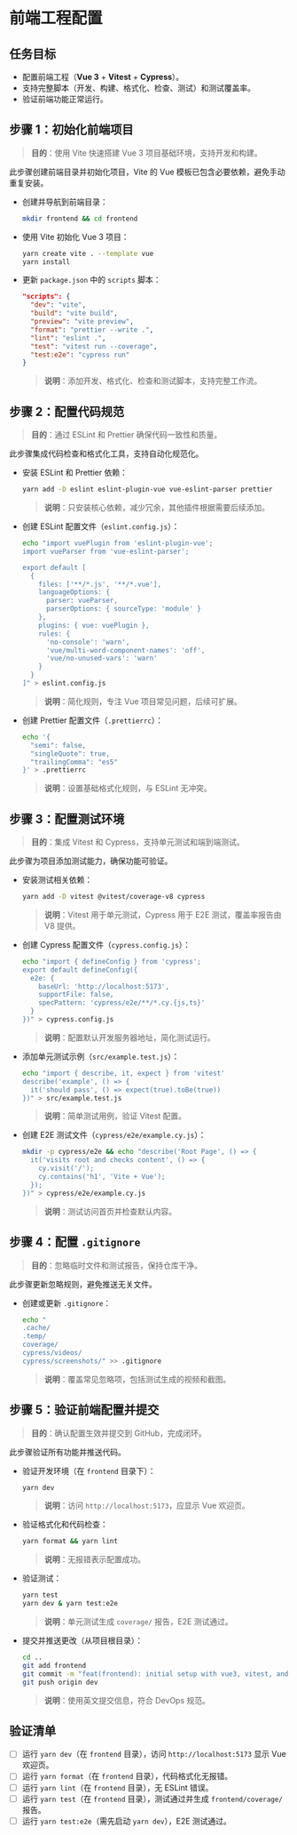 # 前端工程配置

## 任务目标

- 配置前端工程（**Vue 3** + **Vitest** + **Cypress**）。
- 支持完整脚本（开发、构建、格式化、检查、测试）和测试覆盖率。
- 验证前端功能正常运行。

## 步骤 1：初始化前端项目

> **目的**：使用 Vite 快速搭建 Vue 3 项目基础环境，支持开发和构建。

此步骤创建前端目录并初始化项目，Vite 的 Vue 模板已包含必要依赖，避免手动重复安装。

- 创建并导航到前端目录：

  ```bash
  mkdir frontend && cd frontend
  ```

- 使用 Vite 初始化 Vue 3 项目：

  ```bash
  yarn create vite . --template vue
  yarn install
  ```

- 更新 `package.json` 中的 `scripts` 脚本：

  ```json
  "scripts": {
    "dev": "vite",
    "build": "vite build",
    "preview": "vite preview",
    "format": "prettier --write .",
    "lint": "eslint .",
    "test": "vitest run --coverage",
    "test:e2e": "cypress run"
  }
  ```

  > **说明**：添加开发、格式化、检查和测试脚本，支持完整工作流。

## 步骤 2：配置代码规范

> **目的**：通过 ESLint 和 Prettier 确保代码一致性和质量。

此步骤集成代码检查和格式化工具，支持自动化规范化。

- 安装 ESLint 和 Prettier 依赖：

  ```bash
  yarn add -D eslint eslint-plugin-vue vue-eslint-parser prettier
  ```

  > **说明**：只安装核心依赖，减少冗余，其他插件根据需要后续添加。

- 创建 ESLint 配置文件（`eslint.config.js`）：

  ```bash
  echo "import vuePlugin from 'eslint-plugin-vue';
  import vueParser from 'vue-eslint-parser';
  
  export default [
    {
      files: ['**/*.js', '**/*.vue'],
      languageOptions: {
        parser: vueParser,
        parserOptions: { sourceType: 'module' }
      },
      plugins: { vue: vuePlugin },
      rules: {
        'no-console': 'warn',
        'vue/multi-word-component-names': 'off',
        'vue/no-unused-vars': 'warn'
      }
    }
  ]" > eslint.config.js
  ```

  > **说明**：简化规则，专注 Vue 项目常见问题，后续可扩展。

- 创建 Prettier 配置文件（`.prettierrc`）：

  ```bash
  echo '{
    "semi": false,
    "singleQuote": true,
    "trailingComma": "es5"
  }' > .prettierrc
  ```
  
  > **说明**：设置基础格式化规则，与 ESLint 无冲突。

## 步骤 3：配置测试环境

> **目的**：集成 Vitest 和 Cypress，支持单元测试和端到端测试。

此步骤为项目添加测试能力，确保功能可验证。

- 安装测试相关依赖：

  ```bash
  yarn add -D vitest @vitest/coverage-v8 cypress
  ```

  > **说明**：Vitest 用于单元测试，Cypress 用于 E2E 测试，覆盖率报告由 V8 提供。

- 创建 Cypress 配置文件（`cypress.config.js`）：

  ```bash
  echo "import { defineConfig } from 'cypress';
  export default defineConfig({
    e2e: {
      baseUrl: 'http://localhost:5173',
      supportFile: false,
      specPattern: 'cypress/e2e/**/*.cy.{js,ts}'
    }
  })" > cypress.config.js
  ```

  > **说明**：配置默认开发服务器地址，简化测试运行。

- 添加单元测试示例（`src/example.test.js`）：

  ```bash
  echo "import { describe, it, expect } from 'vitest'
  describe('example', () => {
    it('should pass', () => expect(true).toBe(true))
  })" > src/example.test.js
  ```

  > **说明**：简单测试用例，验证 Vitest 配置。

- 创建 E2E 测试文件（`cypress/e2e/example.cy.js`）：

  ```bash
  mkdir -p cypress/e2e && echo "describe('Root Page', () => {
    it('visits root and checks content', () => {
      cy.visit('/');
      cy.contains('h1', 'Vite + Vue');
    });
  })" > cypress/e2e/example.cy.js
  ```

  > **说明**：测试访问首页并检查默认内容。

## 步骤 4：配置 `.gitignore`

> **目的**：忽略临时文件和测试报告，保持仓库干净。

此步骤更新忽略规则，避免推送无关文件。

- 创建或更新 `.gitignore`：

  ```bash
  echo "
  .cache/
  .temp/
  coverage/
  cypress/videos/
  cypress/screenshots/" >> .gitignore
  ```

  > **说明**：覆盖常见忽略项，包括测试生成的视频和截图。

## 步骤 5：验证前端配置并提交

> **目的**：确认配置生效并提交到 GitHub，完成闭环。

此步骤验证所有功能并推送代码。

- 验证开发环境（在 `frontend` 目录下）：

  ```bash
  yarn dev
  ```

  > **说明**：访问 `http://localhost:5173`，应显示 Vue 欢迎页。

- 验证格式化和代码检查：

  ```bash
  yarn format && yarn lint
  ```

  > **说明**：无报错表示配置成功。

- 验证测试：

  ```bash
  yarn test
  yarn dev & yarn test:e2e
  ```

  > **说明**：单元测试生成 `coverage/` 报告，E2E 测试通过。

- 提交并推送更改（从项目根目录）：

  ```bash
  cd ..
  git add frontend
  git commit -m "feat(frontend): initial setup with vue3, vitest, and cypress"
  git push origin dev
  ```

  > **说明**：使用英文提交信息，符合 DevOps 规范。

## 验证清单

- [ ] 运行 `yarn dev`（在 `frontend` 目录），访问 `http://localhost:5173` 显示 Vue 欢迎页。
- [ ] 运行 `yarn format`（在 `frontend` 目录），代码格式化无报错。
- [ ] 运行 `yarn lint`（在 `frontend` 目录），无 ESLint 错误。
- [ ] 运行 `yarn test`（在 `frontend` 目录），测试通过并生成 `frontend/coverage/` 报告。
- [ ] 运行 `yarn test:e2e`（需先启动 `yarn dev`），E2E 测试通过。
